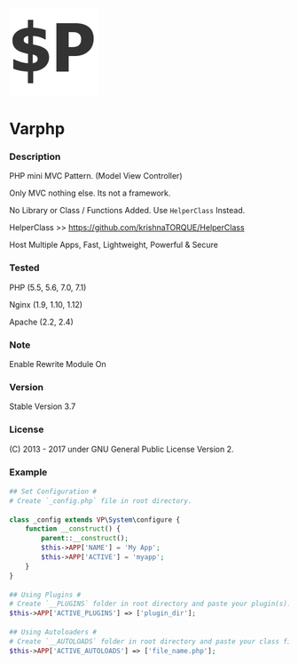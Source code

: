 ![Varphp](_default/ico1.png?raw=true "Varphp")
# Varphp

### Description
PHP mini MVC Pattern. (Model View Controller)

Only MVC nothing else. Its not a framework.

No Library or Class / Functions Added. Use `HelperClass` Instead.

HelperClass >> https://github.com/krishnaTORQUE/HelperClass

Host Multiple Apps, Fast, Lightweight, Powerful & Secure

### Tested
PHP     (5.5, 5.6, 7.0, 7.1)

Nginx   (1.9, 1.10, 1.12)

Apache  (2.2, 2.4)

### Note
Enable Rewrite Module On

### Version
Stable Version 3.7

### License
(C) 2013 - 2017 under GNU General Public License Version 2.

### Example
```php
## Set Configuration #
# Create `_config.php` file in root directory.

class _config extends VP\System\configure {
    function __construct() {
        parent::__construct();
        $this->APP['NAME'] = 'My App';
        $this->APP['ACTIVE'] = 'myapp';
    }
}

## Using Plugins #
# Create `__PLUGINS` folder in root directory and paste your plugin(s).
$this->APP['ACTIVE_PLUGINS'] => ['plugin_dir'];

## Using Autoloaders #
# Create `__AUTOLOADS` folder in root directory and paste your class file.
$this->APP['ACTIVE_AUTOLOADS'] => ['file_name.php'];
```